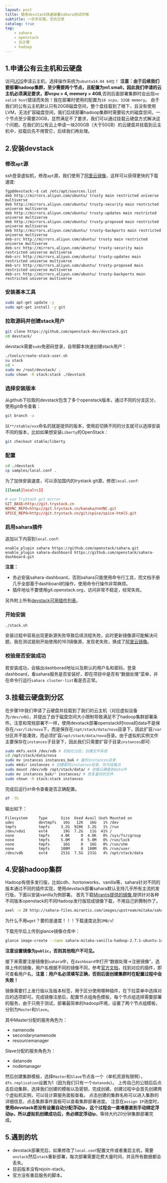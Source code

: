 ```yaml
---
layout: post
title: 使用devstack快速部署sahara测试环境
subtitle: 一步步实践，无坑分享
catalog: true
tag:
    - sahara
    - openstack
    - 云计算
    - hadoop
---
```


## 1.申请公有云主机和云硬盘

访问[UOS](https://www.ustack.com/)申请云主机，选择操作系统为`ubuntu14.04 64位`！
**注意：由于后续我们要部署hadoop集群，至少需要两个节点，且配置为m1.small，因此我们申请的云主机必须满足要求，即vcpu > 4, memory > 4GB**,否则后面部署集群时会出现`no valid host`错误而失败！我在部署时使用的配置为`16 vcpu，32GB memory`。
由于我们的公有云主机默认只有20GB磁盘空间，整个盘挂载到了根下，且没有使用LVM，无法扩容磁盘空间，我们后续部署hadoop集群时需要较大的磁盘空间，一个节点至少需要20GB，显然满足不了要求，我们可以通过挂载云硬盘方式解决这个问题。在我们的公有云上申请一块200GB（大于50GB）的云硬盘并挂载到云主机中，挂载后先不用管它，后续我们再处理。

## 2.安装devstack

### 修改`apt`源

ssh登录虚拟机，修改`apt`源，我们使用了[阿里云镜像](http://mirrors.aliyun.com/)，这样可以获得更快的下载速度:

```
fgp@devstack:~$ cat /etc/apt/sources.list
deb http://mirrors.aliyun.com/ubuntu/ trusty main restricted universe multiverse
deb http://mirrors.aliyun.com/ubuntu/ trusty-security main restricted universe multiverse
deb http://mirrors.aliyun.com/ubuntu/ trusty-updates main restricted universe multiverse
deb http://mirrors.aliyun.com/ubuntu/ trusty-proposed main restricted universe multiverse
deb http://mirrors.aliyun.com/ubuntu/ trusty-backports main restricted universe multiverse
deb-src http://mirrors.aliyun.com/ubuntu/ trusty main restricted universe multiverse
deb-src http://mirrors.aliyun.com/ubuntu/ trusty-security main restricted universe multiverse
deb-src http://mirrors.aliyun.com/ubuntu/ trusty-updates main restricted universe multiverse
deb-src http://mirrors.aliyun.com/ubuntu/ trusty-proposed main restricted universe multiverse
deb-src http://mirrors.aliyun.com/ubuntu/ trusty-backports main restricted universe multiverse
```

### 安装基本工具

```bash
sudo apt-get update -y
sudo apt-get install -y git
```

### 拉取源码并创建stack用户

```bash
git clone https://github.com/openstack-dev/devstack.git
cd devstack/
```
devstack需要`sudo`免密码登录，自带脚本快速创建stack用户：

```bash
./tools/create-stack-user.sh
su stack
cd ~
sudo mv /root/devstack/ .
sudo chown -R stack:stack ./devstack
```

### 选择安装版本

从github下拉取的devstack包含了多个openstack版本，通过不同的分支区分，使用git命令查看：

```bash
git branch -a
```

以`**/stable/xxx`命名的就是提供的版本，使用前切换不同的分支就可以选择安装不同的版本，比如如果想安装`Liberty`的OpenStack：

```bash
git checkout stable/liberty
```

### 配置

```bash
cd ./devstack
cp samples/local.conf .
```

为了加快安装速度，可以添加国内的trystack git源，修改`local.conf`:

```conf
[[local|localrc]]
 
# use TryStack git mirror
GIT_BASE=http://git.trystack.cn
NOVNC_REPO=http://git.trystack.cn/kanaka/noVNC.git
SPICE_REPO=http://git.trystack.cn/git/spice/spice-html5.git
```

### 启用sahara插件

追加以下内容到`local.conf`:

```
enable_plugin sahara https://github.com/openstack/sahara.git
enable_plugin sahara-dashboard https://github.com/openstack/sahara-dashboard.git
```
**注意：**

* 务必安装sahara-dashboard，否则sahara只能使用命令行工具，而文档手册几乎全部基于dashboard的操作，使用命令行操作非常麻烦。
* 插件地址不要使用git.openstack.org，访问非常不稳定，经常失败。

另外附上所有[devstack可用插件列表](http://docs.openstack.org/developer/devstack/plugin-registry.html)。

### 开始安装

```bash
./stack.sh
```

安装过程中容易出现更新源失败导致后续流程失败，此时更新镜像源可能解决问题，我在测试是刚开始使用的163镜像源，发现老失败，换成了[阿里云镜像](http://mirrors.aliyun.com/)。

### 校验是否安装成功

若安装成功，会输出dashborad地址以及默认的用户名和密码，登录dashboard，看sahara服务是否安装好，即在项目中是否有“数据处理”菜单，并在命令行运行`sahara cluster-list`看是否正常。

## 3.挂载云硬盘到分区

在步骤1中我们申请了云硬盘并挂载到了我们的云主机（对应虚拟设备为`/dev/vdb`)，并提出了由于磁盘空间大小限制导致满足不了hadoop集群部署条件。注意和常规部署不一样，使用devstack部署openstack时nova的data不是保存在`/var/lib/nova`下，而是保存在`/opt/stack/data/nova`目录下，因此扩容`/var`分区并不能凑效，而必须扩容`/opt/stack/data/nova`目录。由于虚拟机实例文件主要保存在`instances`子目录下，因此我们只需要扩容子目录`instances`即可:

```bash
sudo mkfs.ext4 /dev/vdb # 初始化分区，创建文件系统
cd /opt/stack/data/nova
sudo mv instances instances_bak # 备份instances目录
sudo mkdir instances # 创建新的instances目录，作为挂载点
sudo mount /dev/vdb /opt/stack/data/ # 挂载云硬盘到data中
sudo mv instances_bak/* instances/ # 恢复备份的文件
sudo chown -R stack:stack instances 
```

完成后运行`df`命令查看是否正确配置。

```bash
df -Th
```
输出如下：

```
Filesystem     Type      Size  Used Avail Use% Mounted on
udev           devtmpfs   16G   12K   16G   1% /dev
tmpfs          tmpfs     3.2G  928K  3.2G   1% /run
/dev/vda1      ext4       19G  7.2G   11G  41% /
none           tmpfs     4.0K     0  4.0K   0% /sys/fs/cgroup
none           tmpfs     5.0M     0  5.0M   0% /run/lock
none           tmpfs      16G     0   16G   0% /run/shm
none           tmpfs     100M     0  100M   0% /run/user
/dev/vdb       ext4      251G  7.5G  231G   4% /opt/stack/data
```

## 4.安装hadoop集群

Hadoop有很多发行版，比如cdh、hortonworks、vanilla等，sahara针对不同的版本通过不同的插件实现，使用devstack部署sahara默认支持几乎所有主流的发行版，下面以安装vanilla为例部署。
首先下载[Mirantis提供的镜像](http://sahara-files.mirantis.com/images/upstream/),提供针对各种不同版本openstack的不同Hadoop发行版现成镜像下载，不用自己折腾制作了。

```bash
axel -n 20 http://sahara-files.mirantis.com/images/upstream/mitaka/sahara-mitaka-vanilla-hadoop-2.7.1-ubuntu.qcow2 
```
为什么不用`wget`？要的是速度！！！下载速度达到`2MB/s`!

下载完毕后上传到glance镜像仓库中：

```bash
glance image-create --name sahara-mitaka-vanilla-hadoop-2.7.1-ubuntu-14.04 --file sahara-mitaka-vanilla-hadoop-2.7.1-ubuntu.qcow2 --disk-format qcow2 --container-format bare –visibility public --progress
```
**注意设置镜像为`public`，否则其他租户不可见。**

接下来需要注册镜像到`sahara`中，在`dashboard`中打开“数据处理->注册镜像”，选择上传的镜像，用户名根据不同的镜像不同，参考[官方文档](http://docs.openstack.org/developer/sahara/userdoc/plugins.html)，找到对应的插件，即可查看用户名。**注意：用户名必须填写正确，否则后面创建集群时在配置过程中会失败！**

镜像需要打上发行版以及版本标签，用于区分使用哪种插件，在下拉菜单中选择对应的选项即可。完成镜像注册后，配置节点组角色模板，每个节点组选择需要部署的服务，由于只用于测试，部署最简单的hadoop环境，设置了两个节点组模板，分别为`Master`和`Slave`。

其中Master分配的服务角色为：

* namenode
* secondarynamenode
* resourcemanager

Slave分配的服务角色为：

* datanode
* nodemanager

然后创建集群模板，选择`Master`和`Slave`节点各一个（单机资源有限啊），`dfs.replication`设置为1（因为我们只有一个`datanode`）。
上传自己的公钥后后点击启动集群，选择我们创建的模板以及密钥，完成创建。创建过程中会首先创建两个虚拟机实例，可以往计算服务面板查看。
点击创建的集群名称可以进入集群的详细信息，点击集群事件面板可以查看集群部署进度。
注意在`assign IP`进度时，**使用devstack若没有设置自动分配浮动ip，这个过程会一直堵塞直到手动绑定浮动ip，所以虚拟机创建成功后，务必绑定浮动ip**。等待大约20分钟集群部署完成。

## 5.遇到的坑

* devstack部署完后，如果修改了`local.conf`配置文件或者重启主机，需要`unstack`然后`stack`重新部署，每次部署需要花费大量时间，并且所有数据都会丢失。
* 目前版本没有rejoin-stack。
* 官方没有重启服务的脚本。
 
 
